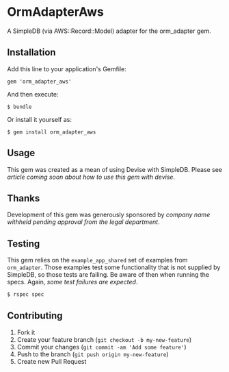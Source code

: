 # OrmAdapterAws

A SimpleDB (via AWS::Record::Model) adapter for the orm_adapter gem.

## Installation

Add this line to your application's Gemfile:

    gem 'orm_adapter_aws'

And then execute:

    $ bundle

Or install it yourself as:

    $ gem install orm_adapter_aws

## Usage

This gem was created as a mean of using Devise with SimpleDB.  Please
see _article coming soon about how to use this gem with devise_.

## Thanks

Development of this gem was generously sponsored by _company name
withheld pending approval from the legal department_.

## Testing

This gem relies on the `example_app_shared` set of examples from
`orm_adapter`.  Those examples test some functionality that is not
supplied by SimpleDB, so those tests are failing.  Be aware of then
when running the specs.  Again, *some test failures are expected*. 

```bash
$ rspec spec
```

## Contributing

1. Fork it
2. Create your feature branch (`git checkout -b my-new-feature`)
3. Commit your changes (`git commit -am 'Add some feature'`)
4. Push to the branch (`git push origin my-new-feature`)
5. Create new Pull Request

